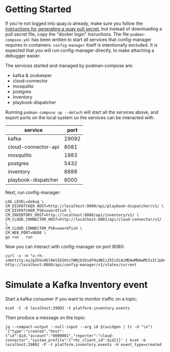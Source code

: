 # Getting Started

If you're not logged into quay.io already, make sure you follow the
[instructions for generating a quay pull
secret](https://consoledot.pages.redhat.com/docs/dev/getting-started/local/environment.html#_get_your_quay_pull_secret),
but instead of downloading a pull secret file, copy the "docker login"
insructions.
The file `podman-compose.yml` has been written to start all services that
config-manager requires in containers. `config-manager` itself is intentionally
excluded. It is expected that you will run config-manager directly, to make
attaching a debugger easier.

The services started and managed by podman-compose are:

* kafka & zookeeper
* cloud-connector
* mosquitto
* postgres
* inventory
* playbook-dispatcher

Running `podman-compose up --detach` will start all the services above, and
export ports on the local system so the services can be interacted with.

| service             | port  |
| ------------------- | ----- |
| kafka               | 29092 |
| cloud-connector-api | 8081  |
| mosquitto           | 1883  |
| postgres            | 5432  |
| inventory           | 8888  |
| playbook-dispatcher | 8000  |

Next, run  config-manager:

```
LOG_LEVEL=debug \
CM_DISPATCHER_HOST=http://localhost:8000/api/playbook-dispatcher/v1/ \
CM_DISPATCHER_PSK=swordfish \
CM_INVENTORY_HOST=http://localhost:8888/api/inventory/v1/ \
CM_CLOUD_CONNECTOR_HOST=http://localhost:8081/api/cloud-connector/v1/ \
CM_CLOUD_CONNECTOR_PSK=swordfish \
CM_WEB_PORT=8080 \
go run . run
```

Now you can interact with config-manager on port 8080:

```
curl -v -H "x-rh-identity:eyJpZGVudGl0eSI6IHsiYWNjb3VudF9udW1iZXIiOiAiMDAwMDAwMSIsICJpbnRlcm5hbCI6IHsib3JnX2lkIjogIjAwMDAwMSJ9fX0=" http://localhost:8080/api/config-manager/v1/states/current
```

# Simulate a Kafka Inventory event

Start a kafka consumer if you want to monitor traffic on a topic:

```
kcat -C -b localhost:29092 -t platform.inventory.events
```

Then produce a message on the topic:

```
jq --compact-output --null-input --arg id $(uuidgen | tr -d "\n") '{"type":"created","host":{"id":$id,"account":"0000001","reporter":"cloud-connector","system_profile":{"rhc_client_id":$id}}}' | kcat -b localhost:29092 -P -t platform.inventory.events -H event_type=created
```
